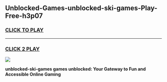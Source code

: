 
## Unblocked-Games-unblocked-ski-games-Play-Free-h3p07
<h3>
<a href="https://premium76.site?title=unblocked-ski-games&ref=09A">CLICK TO PLAY</a></h3>
<hr>

<h3>
<a href="https://premium76.site?title=unblocked-ski-games&ref=09A">CLICK 2 PLAY</a>
  
</h3>

<a href="https://premium76.site?title=unblocked-ski-games&ref=09A"><img src="https://clearcache.store/games.png"></a>


**unblocked-ski-games games unblocked: Your Gateway to Fun and Accessible Online Gaming**
